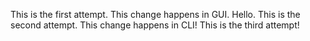 This is the first attempt. This change happens in GUI. Hello.
This is the second attempt. This change happens in CLI!
This is the third attempt!
